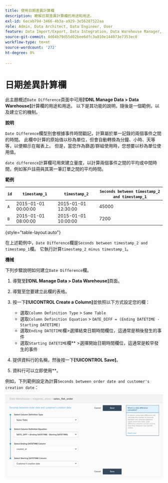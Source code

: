 ```yaml
---
title: 使用日期差異計算欄
description: 瞭解日期差異計算欄的用途和用途。
exl-id: 6ecab794-3466-4b3a-a929-3e56287522aa
role: Admin, Data Architect, Data Engineer, User
feature: Data Import/Export, Data Integration, Data Warehouse Manager, Commerce Tables
source-git-commit: 4d04b79d55d02bee6dfc3a810e144073e7353ec0
workflow-type: tm+mt
source-wordcount: '272'
ht-degree: 0%

---
```


# 日期差異計算欄

此主題概述`Date Difference`頁面中可用&#x200B;**[!DNL Manage Data > Data Warehouse]**&#x200B;計算欄的用途和用途。 以下是其功能的說明，隨後是一個範例，以及建立它的機制。

**說明**

`Date Difference`欄型別會根據事件時間戳記，計算屬於單一記錄的兩個事件之間的時間。 此欄中計算的原始值以秒為單位，但會自動轉換為分鐘、小時、天等等，以便顯示在報表上。 但是，當您作為篩選/群組使用時，您想要以秒為單位使用值。

`date difference`計算欄可用來建立量度，以計算兩個事件之間的平均或中間時間，例如客戶註冊與其第一筆訂單之間的平均時間。

**範例**

| **`id`** | **`timestamp_1`** | **`timestamp_2`** | **`Seconds between timestamp_2 and timestamp_1`** |
|--- |--- |--- |--- |
| `A` | 2015-01-01 00:00:00 | 2015-01-01 12:30:00 | 45000 |
| `B` | 2015-01-01 08:00:00 | 2015-01-01 10:00:00 | 7200 |

{style="table-layout:auto"}


在上述範例中，`Date Difference`欄是`Seconds between timestamp_2 and timestamp_1`欄。 它執行計算`timestamp_2 minus timestamp_1`。

**機械**

下列步驟說明如何建立`Date Difference`欄。

1. 導覽至&#x200B;**[!DNL Manage Data > Data Warehouse]**&#x200B;頁面。
1. 導覽至您要建立此欄的表格。
1. 按一下&#x200B;**[!UICONTROL Create a Column]**&#x200B;並依照以下方式設定您的欄：
   * 選取`Column Definition Type` > `Same Table`
   * 選取`Column Definition Equation` > `DATE_DIFF = (Ending DATETIME - Starting DATETIME)`
   * 選取`Ending DATETIME`欄>選擇結束日期時間欄位，這通常是稍後發生的事件
   * 選取`Starting DATETIME`欄** >選擇開始日期時間欄位，這通常是較早發生的事件

1. 提供資料行的名稱，然後按一下&#x200B;**[!UICONTROL Save]**。
1. 資料行可以立即使用&#x200B;**。

例如，下列範例設定為計算`Seconds between order date and customer's creation date`：

![日期差異計算組態顯示日期時間資料行選取專案](../../assets/date_diff.png)
